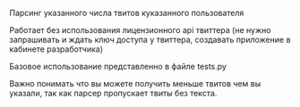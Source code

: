 Парсинг указанного числа твитов куказанного пользователя

Работает без использования лицензионного api твиттера (не нужно запрашивать и ждать ключ доступа у твиттера, создавать приложение в кабинете разработчика)

Базовое использование представленно в файле tests.py

Важно понимать что вы можете получить меньше твитов чем вы указали, так как парсер пропускает твиты без текста.
